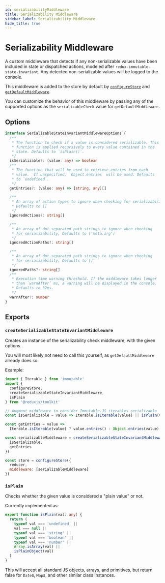 ```yaml
---
id: serializabilityMiddleware
title: Serializability Middleware
sidebar_label: Serializability Middleware
hide_title: true
---
```


# Serializability Middleware

A custom middleware that detects if any non-serializable values have been included in state or dispatched actions, modeled after `redux-immutable-state-invariant`. Any detected non-serializable values will be logged to the console.

This middleware is added to the store by default by [`configureStore`](./configureStore.md) and [`getDefaultMiddleware`](./getDefaultMiddleware.md).

You can customize the behavior of this middleware by passing any of the supported options as the `serializableCheck` value for `getDefaultMiddleware`.

## Options

```ts
interface SerializableStateInvariantMiddlewareOptions {
  /**
   * The function to check if a value is considered serializable. This
   * function is applied recursively to every value contained in the
   * state. Defaults to `isPlain()`.
   */
  isSerializable?: (value: any) => boolean
  /**
   * The function that will be used to retrieve entries from each
   * value.  If unspecified, `Object.entries` will be used. Defaults
   * to `undefined`.
   */
  getEntries?: (value: any) => [string, any][]

  /**
   * An array of action types to ignore when checking for serializability.
   * Defaults to []
   */
  ignoredActions?: string[]

  /**
   * An array of dot-separated path strings to ignore when checking
   * for serializability, Defaults to ['meta.arg']
   */
  ignoredActionPaths?: string[]

  /**
   * An array of dot-separated path strings to ignore when checking
   * for serializability, Defaults to []
   */
  ignoredPaths?: string[]
  /**
   * Execution time warning threshold. If the middleware takes longer
   * than `warnAfter` ms, a warning will be displayed in the console.
   * Defaults to 32ms.
   */
  warnAfter?: number
}
```

## Exports

### `createSerializableStateInvariantMiddleware`

Creates an instance of the serializability check middleware, with the given options.

You will most likely not need to call this yourself, as `getDefaultMiddleware` already does so.

Example:

```js
import { Iterable } from 'immutable'
import {
  configureStore,
  createSerializableStateInvariantMiddleware,
  isPlain
} from '@reduxjs/toolkit'

// Augment middleware to consider Immutable.JS iterables serializable
const isSerializable = value => Iterable.isIterable(value) || isPlain(value)

const getEntries = value =>
  Iterable.isIterable(value) ? value.entries() : Object.entries(value)

const serializableMiddleware = createSerializableStateInvariantMiddleware({
  isSerializable,
  getEntries
})

const store = configureStore({
  reducer,
  middleware: [serializableMiddleware]
})
```

### `isPlain`

Checks whether the given value is considered a "plain value" or not.

Currently implemented as:

```ts
export function isPlain(val: any) {
  return (
    typeof val === 'undefined' ||
    val === null ||
    typeof val === 'string' ||
    typeof val === 'boolean' ||
    typeof val === 'number' ||
    Array.isArray(val) ||
    isPlainObject(val)
  )
}
```

This will accept all standard JS objects, arrays, and primitives, but return false for `Date`s, `Map`s, and other similar class instances.
